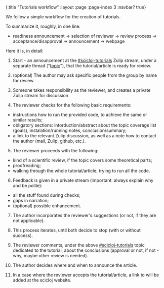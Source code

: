 {:title "Tutorials workflow"
 :layout :page
 :page-index 3
 :navbar? true}

We follow a simple workflow for the creation of tutorials.

To summarize it, roughly, in one line:
* readiness announcement -> selection of reviewer -> review process -> acceptance/disapproval -> announcement -> webpage

Here it is, in detail:

1. Start - an announcement at the [#scicloj-tutorials](https://clojurians.zulipchat.com/#narrow/stream/187445-scicloj-tutorials) Zulip stream, under a separate thread ("[topic](https://zulipchat.com/help/about-streams-and-topics)"), that the tutorial/article is ready for review.

2. (optional) The author may ask specific people from the group by name for review.

3. Someone takes responsibility as the reviewer, and creates a private Zulip stream for discussion.

4. The reviewer checks for the following basic requirements:
  * instructions how to run the provided code, to achieve the same or similar results;
  * obligatory sections: intorduction/abstract about the topic coverage list (goals), instalation/running notes, conclusion/summary;
  * a link to the relevant Zulip discussion, as well as a note how to contact the author (mail, Zulip, github, etc.).

5. The reviewer proceeds with the following:
  * kind of a scientific review, if the topic covers some theoretical parts;
  * proofreading;
  * walking through the whole tutorial/article, trying to run all the code.

6. Feedback is given in a private stream (important: always explain why and be polite):
  * all the stuff found during checks;
  * gaps in narration;
  * (optional) possible enhancement.

7. The author incorporates the reviewer's suggestions (or not, if they are not applicable).

8. This process iterates, until both decide to stop (with or without success).

9. The reviewer comments, under the above [#scicloj-tutorials](https://clojurians.zulipchat.com/#narrow/stream/187445-scicloj-tutorials) topic dedicated to the tutorial, about the conclusions (approval or not, if not - why, maybe other review is needed).

10. The author decides where and when to announce the article.

11. In a case where the reviewer accepts the tutorial/article, a link to will be added at the scicloj website.
